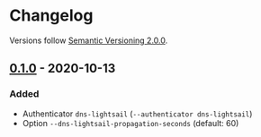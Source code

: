 # Changelog
Versions follow [Semantic Versioning 2.0.0](https://semver.org/spec/v2.0.0.html).

## [0.1.0] - 2020-10-13
### Added
- Authenticator `dns-lightsail` (`--authenticator dns-lightsail`)
- Option `--dns-lightsail-propagation-seconds` (default: 60)

[0.1.0]: https://pypi.org/project/certbot-dns-lightsail/0.1.0/
